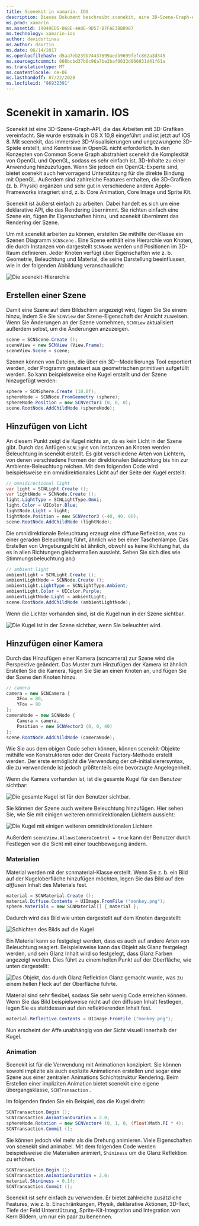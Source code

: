 ```yaml
---
title: Scenekit in xamarin. IOS
description: Dieses Dokument beschreibt scenekit, eine 3D-Szene-Graph-API, die das Arbeiten mit 3D-Grafiken vereinfacht, indem die Komplexität von OpenGL entfernt wird.
ms.prod: xamarin
ms.assetid: 19049ED5-B68E-4A0E-9D57-B7FAE3BB8987
ms.technology: xamarin-ios
author: davidortinau
ms.author: daortin
ms.date: 06/14/2017
ms.openlocfilehash: d5aa7eb239b74437699aedb9699fefc862a3d345
ms.sourcegitcommit: 008bcbd37b6c96a7be2baf0633d066931d41f61a
ms.translationtype: MT
ms.contentlocale: de-DE
ms.lasthandoff: 07/22/2020
ms.locfileid: "86932391"
---
```

# <a name="scenekit-in-xamarinios"></a>Scenekit in xamarin. IOS

Scenekit ist eine 3D-Szene-Graph-API, die das Arbeiten mit 3D-Grafiken vereinfacht. Sie wurde erstmals in OS X 10,8 eingeführt und ist jetzt auf IOS 8. Mit scenekit, das immersive 3D-Visualisierungen und ungezwungene 3D-Spiele erstellt, sind Kenntnisse in OpenGL nicht erforderlich. In den Konzepten von Common Scene Graph abstrahiert scenekit die Komplexität von OpenGL und OpenGL, sodass es sehr einfach ist, 3D-Inhalte zu einer Anwendung hinzuzufügen. Wenn Sie jedoch ein OpenGL-Experte sind, bietet scenekit auch hervorragend Unterstützung für die direkte Bindung mit OpenGL. Außerdem sind zahlreiche Features enthalten, die 3D-Grafiken (z. b. Physik) ergänzen und sehr gut in verschiedene andere Apple-Frameworks integriert sind, z. b. Core Animation, Core Image und Sprite Kit.

Scenekit ist äußerst einfach zu arbeiten. Dabei handelt es sich um eine deklarative API, die das Rendering übernimmt. Sie richten einfach eine Szene ein, fügen ihr Eigenschaften hinzu, und scenekit übernimmt das Rendering der Szene.

Um mit scenekit arbeiten zu können, erstellen Sie mithilfe der-Klasse ein Szenen Diagramm `SCNScene` . Eine Szene enthält eine Hierarchie von Knoten, die durch Instanzen von dargestellt `SCNNode` werden und Positionen im 3D-Raum definieren. Jeder Knoten verfügt über Eigenschaften wie z. b. Geometrie, Beleuchtung und Material, die seine Darstellung beeinflussen, wie in der folgenden Abbildung veranschaulicht:

![Die scenekit-Hierarchie](scenekit-images/image7.png)

## <a name="create-a-scene"></a>Erstellen einer Szene

Damit eine Szene auf dem Bildschirm angezeigt wird, fügen Sie Sie einem hinzu, indem Sie Sie `SCNView` der Szene-Eigenschaft der Ansicht zuweisen. Wenn Sie Änderungen an der Szene vornehmen, `SCNView` aktualisiert außerdem selbst, um die Änderungen anzuzeigen.

```csharp
scene = SCNScene.Create ();
sceneView = new SCNView (View.Frame);
sceneView.Scene = scene;
```

Szenen können von Dateien, die über ein 3D--Modellierungs Tool exportiert werden, oder Programm gesteuert aus geometrischen primitiven aufgefüllt werden. So kann beispielsweise eine Kugel erstellt und der Szene hinzugefügt werden:

```csharp
sphere = SCNSphere.Create (10.0f);
sphereNode = SCNNode.FromGeometry (sphere);
sphereNode.Position = new SCNVector3 (0, 0, 0);
scene.RootNode.AddChildNode (sphereNode);
```

## <a name="adding-light"></a>Hinzufügen von Licht

An diesem Punkt zeigt die Kugel nichts an, da es kein Licht in der Szene gibt. Durch das Anfügen `SCNLight` von Instanzen an Knoten werden Beleuchtung in scenekit erstellt. Es gibt verschiedene Arten von Lichtern, von denen verschiedene Formen der direktionalen Beleuchtung bis hin zur Ambiente-Beleuchtung reichen. Mit dem folgenden Code wird beispielsweise ein omnidirektionales Licht auf der Seite der Kugel erstellt:

```csharp
// omnidirectional light
var light = SCNLight.Create ();
var lightNode = SCNNode.Create ();
light.LightType = SCNLightType.Omni;
light.Color = UIColor.Blue;
lightNode.Light = light;
lightNode.Position = new SCNVector3 (-40, 40, 60);
scene.RootNode.AddChildNode (lightNode);
```

Die omnidirektionale Beleuchtung erzeugt eine diffuse Reflektion, was zu einer geraden Beleuchtung führt, ähnlich wie bei einer Taschenlampe. Das Erstellen von Umgebungslicht ist ähnlich, obwohl es keine Richtung hat, da es in allen Richtungen gleichermaßen aussieht. Sehen Sie sich dies wie Stimmungsbeleuchtung an:)

```csharp
// ambient light
ambientLight = SCNLight.Create ();
ambientLightNode = SCNNode.Create ();
ambientLight.LightType = SCNLightType.Ambient;
ambientLight.Color = UIColor.Purple;
ambientLightNode.Light = ambientLight;
scene.RootNode.AddChildNode (ambientLightNode);
```

Wenn die Lichter vorhanden sind, ist die Kugel nun in der Szene sichtbar.

![Die Kugel ist in der Szene sichtbar, wenn Sie beleuchtet wird.](scenekit-images/image8.png)

## <a name="adding-a-camera"></a>Hinzufügen einer Kamera

Durch das Hinzufügen einer Kamera (scncamera) zur Szene wird die Perspektive geändert. Das Muster zum Hinzufügen der Kamera ist ähnlich. Erstellen Sie die Kamera, fügen Sie Sie an einen Knoten an, und fügen Sie der Szene den Knoten hinzu.

```csharp
// camera
camera = new SCNCamera {
    XFov = 80,
    YFov = 80
};
cameraNode = new SCNNode {
    Camera = camera,
    Position = new SCNVector3 (0, 0, 40)
};
scene.RootNode.AddChildNode (cameraNode);
```

Wie Sie aus dem obigen Code sehen können, können scenekit-Objekte mithilfe von Konstruktoren oder der Create Factory-Methode erstellt werden. Der erste ermöglicht die Verwendung der c#-initialisierersyntax, die zu verwendende ist jedoch größtenteils eine bevorzugte Angelegenheit.

Wenn die Kamera vorhanden ist, ist die gesamte Kugel für den Benutzer sichtbar:

![Die gesamte Kugel ist für den Benutzer sichtbar.](scenekit-images/image9.png)

Sie können der Szene auch weitere Beleuchtung hinzufügen. Hier sehen Sie, wie Sie mit einigen weiteren omnidirektionalen Lichtern aussieht:

![Die Kugel mit einigen weiteren omnidirektionalen Lichtern](scenekit-images/image10.png)

Außerdem `sceneView.AllowsCameraControl = true` kann der Benutzer durch Festlegen von die Sicht mit einer touchbewegung ändern.

### <a name="materials"></a>Materialien

Material werden mit der scnmaterial-Klasse erstellt. Wenn Sie z. b. ein Bild auf der Kugeloberfläche hinzufügen möchten, legen Sie das Bild auf den *diffusen* Inhalt des Materials fest.

```csharp
material = SCNMaterial.Create ();
material.Diffuse.Contents = UIImage.FromFile ("monkey.png");
sphere.Materials = new SCNMaterial[] { material };
```

Dadurch wird das Bild wie unten dargestellt auf dem Knoten dargestellt:

![Schichten des Bilds auf die Kugel](scenekit-images/image11.png)

Ein Material kann so festgelegt werden, dass es auch auf andere Arten von Beleuchtung reagiert. Beispielsweise kann das Objekt als Glanz festgelegt werden, und sein Glanz Inhalt wird so festgelegt, dass Glanz Farben angezeigt werden. Dies führt zu einem hellen Punkt auf der Oberfläche, wie unten dargestellt:

![Das Objekt, das durch Glanz Reflektion Glanz gemacht wurde, was zu einem hellen Fleck auf der Oberfläche führte.](scenekit-images/image12.png)

Material sind sehr flexibel, sodass Sie sehr wenig Code erreichen können. Wenn Sie das Bild beispielsweise nicht auf den diffusen Inhalt festlegen, legen Sie es stattdessen auf den reflektierenden Inhalt fest.

```csharp
material.Reflective.Contents = UIImage.FromFile ("monkey.png");
```

Nun erscheint der Affe unabhängig von der Sicht visuell innerhalb der Kugel.

### <a name="animation"></a>Animation

Scenekit ist für die Verwendung mit Animationen konzipiert. Sie können sowohl implizite als auch explizite Animationen erstellen und sogar eine Szene aus einer zentralen Animations Schichtstruktur Rendering. Beim Erstellen einer impliziten Animation bietet scenekit eine eigene übergangsklasse, `SCNTransaction` .

Im folgenden finden Sie ein Beispiel, das die Kugel dreht:

```csharp
SCNTransaction.Begin ();
SCNTransaction.AnimationDuration = 2.0;
sphereNode.Rotation = new SCNVector4 (0, 1, 0, (float)Math.PI * 4);
SCNTransaction.Commit ();
```

Sie können jedoch viel mehr als die Drehung animieren. Viele Eigenschaften von scenekit sind animabel. Mit dem folgenden Code werden beispielsweise die Materialien animiert, `Shininess` um die Glanz Reflektion zu erhöhen.

```csharp
SCNTransaction.Begin ();
SCNTransaction.AnimationDuration = 2.0;
material.Shininess = 0.1f;
SCNTransaction.Commit ();
```

Scenekit ist sehr einfach zu verwenden. Er bietet zahlreiche zusätzliche Features, wie z. b. Einschränkungen, Physik, deklarative Aktionen, 3D-Text, Tiefe der Feld Unterstützung, Sprite-Kit-Integration und Integration von Kern Bildern, um nur ein paar zu benennen.
